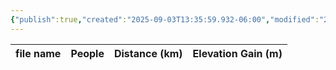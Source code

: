 ```yaml
---
{"publish":true,"created":"2025-09-03T13:35:59.932-06:00","modified":"2025-09-03T14:49:58.440-06:00","published":"2025-09-03T14:49:58.440-06:00","tags":["route"],"cssclasses":"","elevation":null,"region":"Jasper","location":"51.5124984, -0.0435123","DWYT":"Premiere","Kane":null,"completed":true}
---
```



| file name | People | Distance (km) | Elevation Gain (m) |
| --------- | ------ | ------------- | ------------------ |